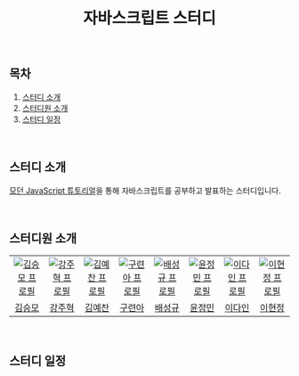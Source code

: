 <h1 align="center">자바스크립트 스터디</h1>

<br />

## 목차

1. [스터디 소개](#1)
2. [스터디원 소개](#2)
3. [스터디 일정](#3)

<br />

<div id="1"></div>

## 스터디 소개

[모던 JavaScript 튜토리얼](https://ko.javascript.info)을 통해 자바스크립트를 공부하고 발표하는 스터디입니다.

<br />

<div id="2"></div>

## 스터디원 소개

<table>
  <tr>
    <td align="center" width="92px">
      <a href="https://github.com/endmoseung" target="_blank">
        <img src="https://avatars.githubusercontent.com/u/103626175?v=4" alt="김승모 프로필" />
      </a>
    </td>
    <td align="center" width="92px">
      <a href="https://github.com/kangju2000" target="_blank">
        <img src="https://avatars.githubusercontent.com/u/23312485?v=4" alt="강주혁 프로필" />
      </a>
    </td>
    <td align="center" width="92px">
      <a href="https://github.com/nerdchanii" target="_blank">
        <img src="https://avatars.githubusercontent.com/u/63002393?v=4" alt="김예찬 프로필" />
      </a>
    </td>
    <td align="center" width="92px">
      <a href="https://github.com/anottrx" target="_blank">
        <img src="https://avatars.githubusercontent.com/u/59449215?v=4" alt="구련아 프로필" />
      </a>
    </td>
     <td align="center" width="92px">
      <a href="https://github.com/pangkyu" target="_blank">
        <img src="https://avatars.githubusercontent.com/u/75983289?v=4" alt="배성규 프로필" />
      </a>
    </td>
    <td align="center" width="92px">
      <a href="https://github.com/cruelladevil" target="_blank">
        <img src="https://avatars.githubusercontent.com/u/87710730?v=4" alt="윤정민 프로필" />
      </a>
    </td>
    <td align="center" width="92px">
      <a href="https://github.com/feb-dain" target="_blank">
        <img src="https://avatars.githubusercontent.com/u/108778921?v=4" alt="이다인 프로필" />
      </a>
    </td>
    <td align="center" width="92px">
      <a href="https://github.com/jlee0505" target="_blank">
        <img src="https://avatars.githubusercontent.com/u/54488364?v=4" alt="이현정 프로필" />
      </a>
    </td>
  </tr>
  <tr>
    <td align="center">
      <a href="https://github.com/endmoseung" target="_blank">
        김승모
      </a>
    </td>
    <td align="center">
      <a href="https://github.com/kangju2000" target="_blank">
        강주혁
      </a>
    </td>
    <td align="center">
      <a href="https://github.com/nerdchanii" target="_blank">
        김예찬
      </a>
    </td>
    <td align="center">
      <a href="https://github.com/anottrx" target="_blank">
        구련아
      </a>
    </td>
    <td align="center">
      <a href="https://github.com/pangkyu" target="_blank">
        배성규
      </a>
    </td>
    <td align="center">
      <a href="https://github.com/cruelladevil" target="_blank">
        윤정민
      </a>
    </td>
    <td align="center">
      <a href="https://github.com/feb-dain" target="_blank">
        이다인
      </a>
    </td>
    <td align="center">
      <a href="https://github.com/jlee0505" target="_blank">
        이현정
      </a>
    </td>
  </tr>
</table>

<br />

<div id="3"></div>

## 스터디 일정

<br />
<br />
